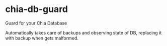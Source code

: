 # chia-db-guard
Guard for your Chia Database

Automatically takes care of backups and observing state of DB, replacing it with backup when gets malformed.
